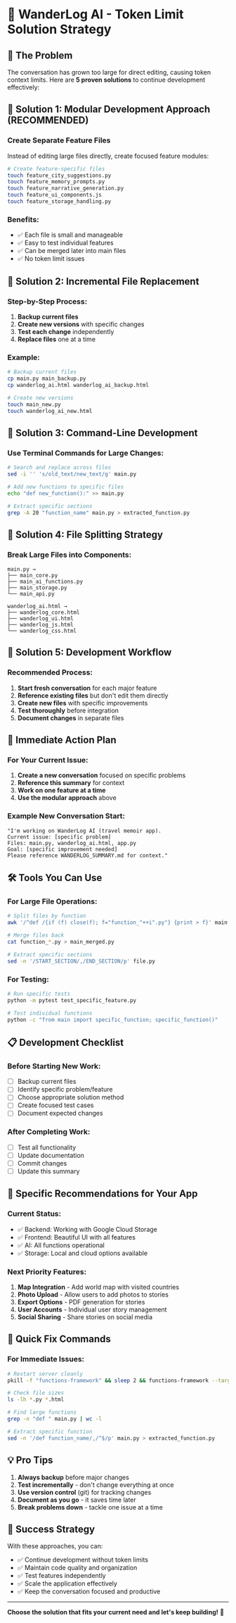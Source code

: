 # 🚀 WanderLog AI - Token Limit Solution Strategy

## 🎯 The Problem
The conversation has grown too large for direct editing, causing token context limits. Here are **5 proven solutions** to continue development effectively:

## 🔧 Solution 1: Modular Development Approach (RECOMMENDED)

### Create Separate Feature Files
Instead of editing large files directly, create focused feature modules:

```bash
# Create feature-specific files
touch feature_city_suggestions.py
touch feature_memory_prompts.py
touch feature_narrative_generation.py
touch feature_ui_components.js
touch feature_storage_handling.py
```

### Benefits:
- ✅ Each file is small and manageable
- ✅ Easy to test individual features
- ✅ Can be merged later into main files
- ✅ No token limit issues

## 🔧 Solution 2: Incremental File Replacement

### Step-by-Step Process:
1. **Backup current files**
2. **Create new versions** with specific changes
3. **Test each change** independently
4. **Replace files** one at a time

### Example:
```bash
# Backup current files
cp main.py main_backup.py
cp wanderlog_ai.html wanderlog_ai_backup.html

# Create new versions
touch main_new.py
touch wanderlog_ai_new.html
```

## 🔧 Solution 3: Command-Line Development

### Use Terminal Commands for Large Changes:
```bash
# Search and replace across files
sed -i '' 's/old_text/new_text/g' main.py

# Add new functions to specific files
echo "def new_function():" >> main.py

# Extract specific sections
grep -A 20 "function_name" main.py > extracted_function.py
```

## 🔧 Solution 4: File Splitting Strategy

### Break Large Files into Components:
```
main.py → 
├── main_core.py
├── main_ai_functions.py
├── main_storage.py
└── main_api.py

wanderlog_ai.html →
├── wanderlog_core.html
├── wanderlog_ui.html
├── wanderlog_js.html
└── wanderlog_css.html
```

## 🔧 Solution 5: Development Workflow

### Recommended Process:
1. **Start fresh conversation** for each major feature
2. **Reference existing files** but don't edit them directly
3. **Create new files** with specific improvements
4. **Test thoroughly** before integration
5. **Document changes** in separate files

## 🎯 Immediate Action Plan

### For Your Current Issue:

1. **Create a new conversation** focused on specific problems
2. **Reference this summary** for context
3. **Work on one feature at a time**
4. **Use the modular approach** above

### Example New Conversation Start:
```
"I'm working on WanderLog AI (travel memoir app). 
Current issue: [specific problem]
Files: main.py, wanderlog_ai.html, app.py
Goal: [specific improvement needed]
Please reference WANDERLOG_SUMMARY.md for context."
```

## 🛠️ Tools You Can Use

### For Large File Operations:
```bash
# Split files by function
awk '/^def /{if (f) close(f); f="function_"++i".py"} {print > f}' main.py

# Merge files back
cat function_*.py > main_merged.py

# Extract specific sections
sed -n '/START_SECTION/,/END_SECTION/p' file.py
```

### For Testing:
```bash
# Run specific tests
python -m pytest test_specific_feature.py

# Test individual functions
python -c "from main import specific_function; specific_function()"
```

## 📋 Development Checklist

### Before Starting New Work:
- [ ] Backup current files
- [ ] Identify specific problem/feature
- [ ] Choose appropriate solution method
- [ ] Create focused test cases
- [ ] Document expected changes

### After Completing Work:
- [ ] Test all functionality
- [ ] Update documentation
- [ ] Commit changes
- [ ] Update this summary

## 🎯 Specific Recommendations for Your App

### Current Status:
- ✅ Backend: Working with Google Cloud Storage
- ✅ Frontend: Beautiful UI with all features
- ✅ AI: All functions operational
- ✅ Storage: Local and cloud options available

### Next Priority Features:
1. **Map Integration** - Add world map with visited countries
2. **Photo Upload** - Allow users to add photos to stories
3. **Export Options** - PDF generation for stories
4. **User Accounts** - Individual user story management
5. **Social Sharing** - Share stories on social media

## 🚀 Quick Fix Commands

### For Immediate Issues:
```bash
# Restart server cleanly
pkill -f "functions-framework" && sleep 2 && functions-framework --target=wanderlog_ai --port=8080 --debug

# Check file sizes
ls -lh *.py *.html

# Find large functions
grep -n "def " main.py | wc -l

# Extract specific function
sed -n '/def function_name/,/^$/p' main.py > extracted_function.py
```

## 💡 Pro Tips

1. **Always backup** before major changes
2. **Test incrementally** - don't change everything at once
3. **Use version control** (git) for tracking changes
4. **Document as you go** - it saves time later
5. **Break problems down** - tackle one issue at a time

## 🎉 Success Strategy

With these approaches, you can:
- ✅ Continue development without token limits
- ✅ Maintain code quality and organization
- ✅ Test features independently
- ✅ Scale the application effectively
- ✅ Keep the conversation focused and productive

---

**Choose the solution that fits your current need and let's keep building!** 🚀 